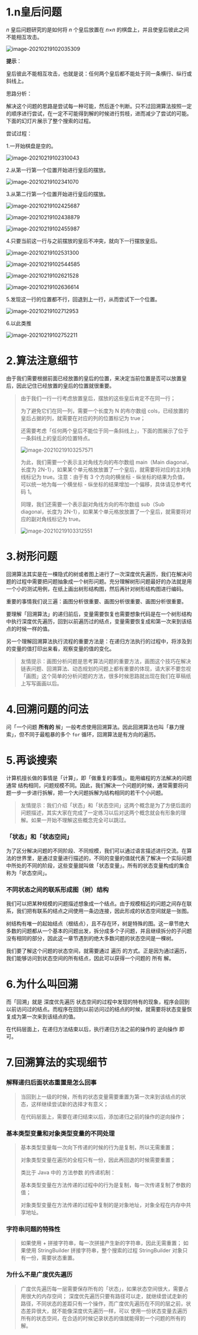 # 1.n皇后问题

*n* 皇后问题研究的是如何将 *n* 个皇后放置在 *n*×*n* 的棋盘上，并且使皇后彼此之间不能相互攻击。

![image-20210219102035309](./image-20210219102035309.png)

**提示**：

皇后彼此不能相互攻击，也就是说：任何两个皇后都不能处于同一条横行、纵行或斜线上。

思路分析：

解决这个问题的思路是尝试每一种可能，然后逐个判断。只不过回溯算法按照一定的顺序进行尝试，在一定不可能得到解的时候进行剪枝，进而减少了尝试的可能。下面的幻灯片展示了整个搜索的过程。

尝试过程：

1.一开始棋盘是空的。

![image-20210219102310043](./image-20210219102310043.png)

2.从第一行第一个位置开始进行皇后的摆放。

![image-20210219102341070](./image-20210219102341070.png)

3.从第二行第一个位置开始进行皇后的摆放。

![image-20210219102425687](./image-20210219102425687.png)

![image-20210219102438879](./image-20210219102438879.png)

![image-20210219102455987](./image-20210219102455987.png)

4.只要当前这一行与之前摆放的皇后不冲突，就向下一行摆放皇后。

![image-20210219102531300](./image-20210219102531300.png)

![image-20210219102544585](./image-20210219102544585.png)

![image-20210219102621528](./image-20210219102621528.png)

![image-20210219102636614](./image-20210219102636614.png)

5.发现这一行的位置都不行，回退到上一行，从而尝试下一个位置。

![image-20210219102712953](./image-20210219102712953.png)

6.以此类推

![image-20210219102752211](./image-20210219102752211.png)

# 2.算法注意细节

由于我们需要根据前面已经放置的皇后的位置，来决定当前位置是否可以放置皇后，因此记住已经放置的皇后的位置就很重要。

> 由于我们一行一行考虑放置皇后，摆放的这些皇后肯定不在同一行；
>
> 为了避免它们在同一列，需要一个长度为 N 的布尔数组 cols，已经放置的皇后占据的列，就需要在对应的列的位置标记为 true；
>
> 还需要考虑「任何两个皇后不能位于同一条斜线上」，下面的图展示了位于一条斜线上的皇后的位置特点。
>
> ![image-20210219103257571](./image-20210219103257571.png)
>
> 为此，我们需要一个表示主对角线方向的布尔数组 main（Main diagonal，长度为 2N-1），如果某个单元格放放置了一个皇后，就需要将对应的主对角线标记为 true。注意：由于有 3 个方向的横坐标 - 纵坐标的结果为负值，可以统一地为每一个横坐标 - 纵坐标的结果增加一个偏移，具体请见参考代码 1。
>
> 同理，我们还需要一个表示副对角线方向的布尔数组 sub（Sub diagonal，长度为 2N-1），如果某个单元格放放置了一个皇后，就需要将对应的副对角线标记为 true。
>
> ![image-20210219103312551](image-20210219103312551.png)

# 3.树形问题

回溯算法其实是在一棵隐式的树或者图上进行了一次深度优先遍历，我们在解决问题的过程中需要把问题抽象成一个树形问题。充分理解树形问题最好的办法就是用一个小的测试用例，在纸上画出树形结构图，然后再针对树形结构图进行编码。

重要的事情我们说三遍：画图分析很重要、画图分析很重要、画图分析很重要。

要理解「回溯算法」的递归前后，变量需要恢复也需要想象代码是在一个树形结构中执行深度优先遍历，回到以前遍历过的结点，变量需要恢复成和第一次来到该结点的时候一样的值。

另一个理解回溯算法执行流程的重要方法是：在递归方法执行的过程中，将涉及到的变量的值打印出来看，观察变量的值的变化。

> 友情提示：画图分析问题是思考算法问题的重要方法，画图这个技巧在解决链表问题、回溯算法、动态规划的问题上都有重要的体现，请大家不要忽视「画图」这个简单的分析问题的方法，很多时候思路就出现在我们在草稿纸上写写画画以后。

# 4.回溯问题的问法

问「一个问题 **所有的** 解」一般考虑使用回溯算法。因此回溯算法也叫「暴力搜索」，但不同于最粗暴的多个 `for` 循环，回溯算法是有方向的遍历。



# 5.再谈搜索

计算机擅长做的事情是「计算」，即「做重复的事情」。能用编程的方法解决的问题通常 结构相同，问题规模不同。因此，我们解决一个问题的时候，通常需要将问题一步一步进行拆解，把一个大问题拆解为结构相同的若干个小问题。

> 友情提示：我们介绍「状态」和「状态空间」这两个概念是为了方便后面的问题描述，其实大家在完成了一定练习以后对这两个概念就会有形象的理解。如果一开始不理解这些概念完全可以跳过。
>

### 「状态」和「状态空间」

为了区分解决问题的不同阶段、不同规模，我们可以通过语言描述进行交流。在算法的世界里，是通过变量进行描述的，不同的变量的值就代表了解决一个实际问题中所处的不同的阶段，这些变量就叫做「状态变量」。所有的状态变量构成的集合称为「状态空间」。

### 不同状态之间的联系形成图（树）结构

我们可以把某种规模的问题描述想象成一个结点。由于规模相近的问题之间存在联系，我们把有联系的结点之间使用一条边连接，因此形成的状态空间就是一张图。

树结构有唯一的起始结点（根结点），且不存在环，树是特殊的图。这一章节绝大多数的问题都从一个基本的问题出发，拆分成多个子问题，并且继续拆分的子问题没有相同的部分，因此这一章节遇到的绝大多数问题的状态空间是一棵树。

我们要了解这个问题的状态空间，就需要通过 遍历 的方式。正是因为通过遍历，我们能够访问到状态空间的所有结点，因此可以获得一个问题的 所有 解。

# 6.为什么叫回溯

而「回溯」就是 深度优先遍历 状态空间的过程中发现的特有的现象，程序会回到以前访问过的结点。而程序在回到以前访问过的结点的时候，就需要将状态变量恢复成为第一次来到该结点的值。

在代码层面上，在递归方法结束以后，执行递归方法之前的操作的 逆向操作 即可。



# 7.回溯算法的实现细节

### 解释递归后面状态重置是怎么回事

> 当回到上一级的时候，所有的状态变量需要重置为第一次来到该结点的状态，这样继续尝试新的选择才有意义；
>
> 在代码层面上，需要在递归结束以后，添加递归之前的操作的逆向操作；

### 基本类型变量和对象类型变量的不同处理

> 基本类型变量每一次向下传递的时候的行为是复制，所以无需重置；
>
> 对象类型变量在遍历的全程只有一份，因此再回退的时候需要重置；
>
> 类比于 Java 中的 方法参数 的传递机制：
>
> 基本类型变量在方法传递的过程中的行为是复制，每一次传递复制了参数的值；
>
> 对象类型变量在方法传递的过程中复制的是对象地址，对象全程在内存中共享地址。

### 字符串问题的特殊性

>  如果使用 + 拼接字符串，每一次拼接产生新的字符串，因此无需重置；
> 如果使用 StringBuilder 拼接字符串，整个搜索的过程 StringBuilder 对象只有一份，需要状态重置。

### 为什么不是广度优先遍历

> 广度优先遍历每一层需要保存所有的「状态」，如果状态空间很大，需要占用很大的内存空间；
> 深度优先遍历只要有路径可以走，就继续尝试走新的路径，不同状态的差距只有一个操作，而广度优先遍历在不同的层之前，状态差异很大，就不能像深度优先遍历一样，可以 使用一份状态变量去遍历所有的状态空间，在合适的时候记录状态的值就能得到一个问题的所有的解。
>